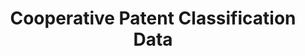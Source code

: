 ---
layout: default
bigquery: https://console.cloud.google.com/bigquery?p=patents-public-data&d=cpc&page=dataset
citation: '“Cooperative Patent Classification” by the EPO and USPTO, for public use. '
contributors: EPO, USPTO
cost: None
description: Cooperative Patent Classification Data contains the scheme and definitions
  of the Cooperative Patent Classification system for classifying patent documents.
  The CPC is the result of a partnership between the EPO and the USPTO in their joint
  effort to develop a common, internationally compatible classification system for
  technical documents, in particular patent publications, which will be used by both
  offices in the patent granting process
documentation: https://www.cooperativepatentclassification.org/cpcSchemeAndDefinitions
last_edit: 04/12/2022, 18:42:18
location: https://www.cooperativepatentclassification.org/index
maintained_by: USPTO, EPO
schema_fields:
- parents
- status
- date_revised
- application_references
- additional_only
- symbol
- ipcConcordant
- not_allocatable
- child_groups
- residualReferences
- dateRevised
- limiting_references
- level
- informativeReferences
- childGroups
- definition
- notAllocatable
- titlePart
- titleFull
- ipc_concordant
- synonyms
- informative_references
- applicationReferences
- breakdown_code
- children
- title_part
- glossary
- title_full
- limitingReferences
- sizeCache
- residual_references
- breakdownCode
shortname: cooperative_patent_classification
tags:
- patents
- science
title: Cooperative Patent Classification Data
uuid: 984374a7-16e9-4b35-9445-458daceb01bf
---